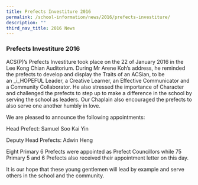 ```yaml
---
title: Prefects Investiture 2016
permalink: /school-information/news/2016/prefects-investiture/
description: ""
third_nav_title: 2016 News
---
```

### **Prefects Investiture 2016**
ACS(P)’s Prefects Investiture took place on the 22 of January 2016 in the Lee Kong Chian Auditorium. During Mr Arene Koh’s address, he reminded the prefects to develop and display the Traits of an ACSian, to be an _i_HOPEFUL Leader, a Creative Learner, an Effective Communicator and a Community Collaborator. He also stressed the importance of Character and challenged the prefects to step up to make a difference in the school by serving the school as leaders. Our Chaplain also encouraged the prefects to also serve one another humbly in love.

We are pleased to announce the following appointments:

Head Prefect: Samuel Soo Kai Yin

Deputy Head Prefects: Adwin Heng

Eight Primary 6 Prefects were appointed as Prefect Councillors while 75 Primary 5 and 6 Prefects also received their appointment letter on this day.

It is our hope that these young gentlemen will lead by example and serve others in the school and the community.